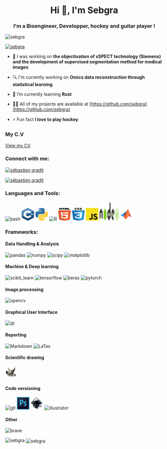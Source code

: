 <h1 align="center">Hi 👋, I'm Sebgra</h1>
<h3 align="center">I'm a Bioengineer, Developper, hockey and guitar player !</h3>

<p align="left"> <img src="https://komarev.com/ghpvc/?username=sebgra&label=Profile%20views&color=0e75b6&style=flat" alt="sebgra" /> </p>

<p align="left"> <a href="https://github.com/ryo-ma/github-profile-trophy"><img src="https://github-profile-trophy.vercel.app/?username=sebgra&theme=onedark" alt="sebgra" /></a> </p>

- 🔭 I was working on **the objectivation of xSPECT technology (Siemens) and the development of supervised segmentation method for medical images**

- :mag: I'm currently working on **Omics data reconstruction through statistical learning**

- 🌱 I’m currently learning **Rust**

- 👨‍💻 All of my projects are available at [https://github.com/sebgra](https://github.com/sebgra)

- ⚡ Fun fact **I love to play hockey**

<h3> My C.V</h3>

[View my CV](https://github.com/sebgra/CV/blob/master/cv.pdf)

<h3 align="left">Connect with me:</h3>
<p align="left">

<a href="https://linkedin.com/in/sebastien-gradit/" target="blank"><img align="center" src="https://cdn.jsdelivr.net/npm/simple-icons@3.0.1/icons/linkedin.svg" alt="sébastien gradit" height="30" width="40" /></a>
<!-- <a href="https://stackoverflow.com/users/10441276/s-gradit" target="blank"><img align="center" src="https://cdn.jsdelivr.net/npm/simple-icons@3.0.1/icons/stackoverflow.svg" alt="s-gradit" height="30" width="40" /></a> -->
<a href="https://kaggle.com/sbastiengradit" target="blank"><img align="center" src="https://cdn.jsdelivr.net/npm/simple-icons@3.0.1/icons/kaggle.svg" alt="sébastien gradit" height="30" width="40" /></a>
</p>

<h3 align="left">Languages and Tools:</h3>
<p align="left">
	<img src="https://www.vectorlogo.zone/logos/gnu_bash/gnu_bash-icon.svg" alt="bash" width="40" height="40"/>
	<img src="https://github.com/sebgra/Logos/blob/master/c-seeklogo.com.svg" alt="cplusplus" width="40" height="40"/> 
	<img src="https://github.com/sebgra/Logos/blob/master/python-seeklogo.com.svg" alt="python" width="40" height="40"/>
	<img src="https://www.vectorlogo.zone/logos/r-project/r-project-official.svg" alt="R" width="40" height="40"/>
	<img src="https://github.com/sebgra/Logos/blob/master/html5.svg" alt="html5" width="40" height="40"/> 
	<img src="https://github.com/sebgra/Logos/blob/master/css-5.svg" alt="css3" width="40" height="40"/>
	<img src="https://github.com/sebgra/Logos/blob/master/javascript-js-seeklogo.com.svg" alt="javascript" width="40" height="40"/> 
	<img src="https://github.com/sebgra/Logos/blob/master/nodejs.svg" alt="nodejs" width="60" height="60"/>
	<img src="https://github.com/sebgra/Logos/blob/master/file_type_matlab_icon_130398.svg" alt="matlab" width="40" height="40"/> 
	</p>

<h3 align="left">Frameworks:</h3>

<h4 align="left">Data Handling & Analysis</h4>
<p align="left">
	<img src="https://upload.wikimedia.org/wikipedia/commons/2/22/Pandas_mark.svg" alt="pandas" width="40" height="40"/>
    <img src="https://www.vectorlogo.zone/logos/numpy/numpy-icon.svg" alt="numpy" width="40" height="40"/>
	<img src="https://upload.wikimedia.org/wikipedia/commons/b/b2/SCIPY_2.svg" alt="scipy" width="40" height="40"/>
	<img src="https://upload.wikimedia.org/wikipedia/commons/0/01/Created_with_Matplotlib-logo.svg" alt="matplotlib" width="40" height="40"/>
    </p>

<h4 align="left">Machine & Deep learning</h4>
<p align = "left">
	<img src="https://upload.wikimedia.org/wikipedia/commons/0/05/Scikit_learn_logo_small.svg" alt="scikit_learn" width="40" height="40"/>
	<img src="https://www.vectorlogo.zone/logos/tensorflow/tensorflow-icon.svg" alt="tensorflow" width="40" height="40"/>
	<img src="https://upload.wikimedia.org/wikipedia/commons/a/ae/Keras_logo.svg" alt="keras" width="40" height="40"/>
	<img src="https://www.vectorlogo.zone/logos/pytorch/pytorch-icon.svg" alt="pytorch" width="40" height="40"/>
    </p>

<h4 align="left">Image processing</h4>
<p align="left">
	<img src="https://www.vectorlogo.zone/logos/opencv/opencv-icon.svg" alt="opencv" width="40" height="40"/>
    </p>

<h4 align="left">Graphical User Interface</h4>
<p align="left">
	<img src="https://upload.wikimedia.org/wikipedia/commons/0/0b/Qt_logo_2016.svg" alt="qt" width="40" height="40"/>
    </p>

<h4 align="left">Reporting</h4>
<p align="left">
    <img src="https://www.vectorlogo.zone/logos/markdown-here/markdown-here-icon.svg" alt = "Markdown" width  = "40" height = "40">
    <img src="https://github.com/detain/svg-logos/blob/master/svg/latex.svg" alt = "LaTex" width  = "40" height = "40">
    </p>

<h4 align="left">Scientific drawing</h4>
<p align="left">
	<img src="https://github.com/sebgra/Logos/blob/master/GIMP_Icon.svg" alt="gimp" width="40" height="40"/>
    </p>

<h4 align="left">Code versioning</h4>
<p align="left">
	<img src="https://www.vectorlogo.zone/logos/git-scm/git-scm-icon.svg" alt="git" width="40" height="40"/> 
    <img src="https://github.com/sebgra/Logos/blob/master/photoshop-cc.svg" alt="photoshop" width="40" height="40"/>
    <img src="https://github.com/sebgra/Logos/blob/master/Inkscape_Logo.svg" alt="inkscape" width="40" height="40"/>
    <img src="https://www.vectorlogo.zone/logos/adobe_illustrator/adobe_illustrator-icon.svg" alt="illustrator" width="40" height="40"/>
    </p> 


<h4 align="left">Other</h4>
<p align="left">
	<img src="https://www.vectorlogo.zone/logos/brave/brave-icon.svg" alt="brave" width="40" height="40"/>
    </p>



<p><img align="left" src="https://github-readme-stats.vercel.app/api/top-langs?username=sebgra&show_icons=true&locale=en&layout=compact&title_color=fff&icon_color=79ff97&text_color=9f9f9f&bg_color=151515" alt="sebgra" /></p>

<p>&nbsp;<img align="center" src="https://github-readme-stats.vercel.app/api?username=sebgra&show_icons=true&locale=en&title_color=fff&icon_color=79ff97&text_color=9f9f9f&bg_color=151515" alt="sebgra" /></p>
